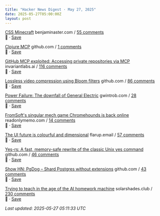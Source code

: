 ```yaml
---
title: "Hacker News Digest · May 27, 2025"
date: 2025-05-27T05:00:00Z
layout: post
---
```


[CSS Minecraft](https://benjaminaster.com/css-minecraft/)  benjaminaster.com / [55 comments](https://news.ycombinator.com/item?id=44100148)  
🔗 · [Save](https://bookmark.syazarilasyraf.com/bookmarks/new?url=https%3A%2F%2Fbenjaminaster.com%2Fcss-minecraft%2F&title=CSS%20Minecraft)

[Clojure MCP](https://github.com/bhauman/clojure-mcp)  github.com / [1 comments](https://news.ycombinator.com/item?id=44086062)  
🔗 · [Save](https://bookmark.syazarilasyraf.com/bookmarks/new?url=https%3A%2F%2Fgithub.com%2Fbhauman%2Fclojure-mcp&title=Clojure%20MCP)

[GitHub MCP exploited: Accessing private repositories via MCP](https://invariantlabs.ai/blog/mcp-github-vulnerability)  invariantlabs.ai / [116 comments](https://news.ycombinator.com/item?id=44097390)  
🔗 · [Save](https://bookmark.syazarilasyraf.com/bookmarks/new?url=https%3A%2F%2Finvariantlabs.ai%2Fblog%2Fmcp-github-vulnerability&title=GitHub%20MCP%20exploited%3A%20Accessing%20private%20repositories%20via%20MCP)

[Lossless video compression using Bloom filters](https://github.com/ross39/new_bloom_filter_repo/blob/main/README.md)  github.com / [86 comments](https://news.ycombinator.com/item?id=44100179)  
🔗 · [Save](https://bookmark.syazarilasyraf.com/bookmarks/new?url=https%3A%2F%2Fgithub.com%2Fross39%2Fnew_bloom_filter_repo%2Fblob%2Fmain%2FREADME.md&title=Lossless%20video%20compression%20using%20Bloom%20filters)

[Power Failure: The downfall of General Electric](https://www.gwintrob.com/power-failure-review/)  gwintrob.com / [28 comments](https://news.ycombinator.com/item?id=44102034)  
🔗 · [Save](https://bookmark.syazarilasyraf.com/bookmarks/new?url=https%3A%2F%2Fwww.gwintrob.com%2Fpower-failure-review%2F&title=Power%20Failure%3A%20The%20downfall%20of%20General%20Electric)

[FromSoft's singular mech game Chromehounds is back online](https://www.readonlymemo.com/interview-15-years-after-the-servers-shut-down-fromsofts-singular-mech-game-chromehounds-is-back-online/)  readonlymemo.com / [14 comments](https://news.ycombinator.com/item?id=44102988)  
🔗 · [Save](https://bookmark.syazarilasyraf.com/bookmarks/new?url=https%3A%2F%2Fwww.readonlymemo.com%2Finterview-15-years-after-the-servers-shut-down-fromsofts-singular-mech-game-chromehounds-is-back-online%2F&title=FromSoft%27s%20singular%20mech%20game%20Chromehounds%20is%20back%20online)

[The UI future is colourful and dimensional](https://www.flarup.email/p/the-future-is-colourful-and-dimensional)  flarup.email / [57 comments](https://news.ycombinator.com/item?id=44103131)  
🔗 · [Save](https://bookmark.syazarilasyraf.com/bookmarks/new?url=https%3A%2F%2Fwww.flarup.email%2Fp%2Fthe-future-is-colourful-and-dimensional&title=The%20UI%20future%20is%20colourful%20and%20dimensional)

[Yes-rs: A fast, memory-safe rewrite of the classic Unix yes command](https://github.com/jedisct1/yes-rs)  github.com / [46 comments](https://news.ycombinator.com/item?id=44103116)  
🔗 · [Save](https://bookmark.syazarilasyraf.com/bookmarks/new?url=https%3A%2F%2Fgithub.com%2Fjedisct1%2Fyes-rs&title=Yes-rs%3A%20A%20fast%2C%20memory-safe%20rewrite%20of%20the%20classic%20Unix%20yes%20command)

[Show HN: PgDog – Shard Postgres without extensions](https://github.com/pgdogdev/pgdog)  github.com / [43 comments](https://news.ycombinator.com/item?id=44099187)  
🔗 · [Save](https://bookmark.syazarilasyraf.com/bookmarks/new?url=https%3A%2F%2Fgithub.com%2Fpgdogdev%2Fpgdog&title=Show%20HN%3A%20PgDog%20%E2%80%93%20Shard%20Postgres%20without%20extensions)

[Trying to teach in the age of the AI homework machine](https://www.solarshades.club/p/dispatch-from-the-trenches-of-the)  solarshades.club / [230 comments](https://news.ycombinator.com/item?id=44100677)  
🔗 · [Save](https://bookmark.syazarilasyraf.com/bookmarks/new?url=https%3A%2F%2Fwww.solarshades.club%2Fp%2Fdispatch-from-the-trenches-of-the&title=Trying%20to%20teach%20in%20the%20age%20of%20the%20AI%20homework%20machine)


_Last updated: 2025-05-27 05:11:33 UTC_
